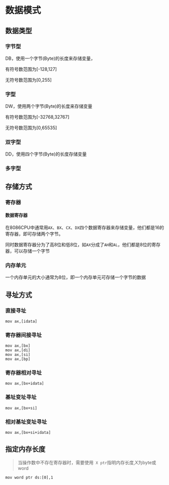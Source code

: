 # 数据模式

## 数据类型

### 字节型

DB，使用一个字节(Byte)的长度来存储变量，

有符号数范围为[-128,127]

无符号数范围为[0,255]

### 字型

DW，使用两个字节(Byte)的长度来存储变量

有符号数范围为[-32768,32767]

无符号数范围为[0,65535]

### 双字型

DD，使用四个字节(Byte)的长度存储变量

### 多字型

## 存储方式

### 寄存器

#### 数据寄存器

在8086CPU中通常用`AX`、`BX`、`CX`、`DX`四个数据寄存器来存储变量，他们都是16的寄存器，即可存储两个字节。

同时数据寄存器分为了高8位和低8位，如`AX`分成了`AH`和`AL`，他们都是8位的寄存器，可以存储一个字节

### 内存单元

一个内存单元的大小通常为8位，即一个内存单元可存储一个字节的数据

## 寻址方式

### 直接寻址

```assembly
mov ax,[idata]
```



### 寄存器间接寻址

```assembly
mov ax,[bx]
mov ax,[di]
mov ax,[si]
mov ax,[bp]
```



### 寄存器相对寻址

```assembly
mov ax,[bx+idata]
```



### 基址变址寻址

```assembly
mov ax,[bx+si]
```



### 相对基址变址寻址

```assembly
mov ax,[bx+si+idata]
```

## 指定内存长度

> 当操作数中不存在寄存器时，需要使用` X ptr`指明内存长度,X为byte或word

```assembly
mov word ptr ds:[0],1
```


